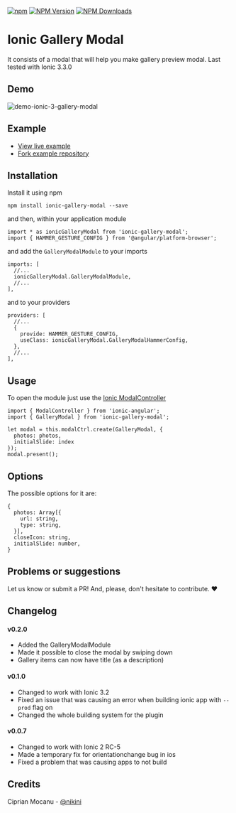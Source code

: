 [![npm](https://img.shields.io/npm/l/express.svg)](https://www.npmjs.com/package/ionic-gallery-modal)
[![NPM Version](http://img.shields.io/npm/v/ionic-gallery-modal.svg?style=flat)](https://www.npmjs.org/package/ionic-gallery-modal)
[![NPM Downloads](https://img.shields.io/npm/dm/ionic-gallery-modal.svg?style=flat)](https://www.npmjs.org/package/ionic-gallery-modal)

# Ionic Gallery Modal

It consists of a modal that will help you make gallery preview modal.
Last tested with Ionic 3.3.0

## Demo

![demo-ionic-3-gallery-modal](http://i.imgur.com/7iqiC1n.gif)

## Example

* [View live example](http://cip.chat/ionic-gallery-modal-demo/)
* [Fork example repository](https://github.com/nikini/ionic-gallery-modal-demo)

## Installation

Install it using npm

```
npm install ionic-gallery-modal --save
```

and then, within your application module 

```
import * as ionicGalleryModal from 'ionic-gallery-modal';
import { HAMMER_GESTURE_CONFIG } from '@angular/platform-browser';
```

and add the `GalleryModalModule` to your imports

```
imports: [
  //...
  ionicGalleryModal.GalleryModalModule,
  //...
],
```

and to your providers

```
providers: [
  //...
  {
    provide: HAMMER_GESTURE_CONFIG,
    useClass: ionicGalleryModal.GalleryModalHammerConfig,
  },
  //...
],
```

## Usage

To open the module just use the [Ionic ModalController](https://ionicframework.com/docs/v2/api/components/modal/ModalController/)

```
import { ModalController } from 'ionic-angular';
import { GalleryModal } from 'ionic-gallery-modal';
```

```
let modal = this.modalCtrl.create(GalleryModal, {
  photos: photos,
  initialSlide: index
});
modal.present();
```

## Options

The possible options for it are:

```
{
  photos: Array[{ 
    url: string, 
    type: string,
  }],
  closeIcon: string,
  initialSlide: number,
}
```

## Problems or suggestions
Let us know or submit a PR! And, please, don't hesitate to contribute. :heart:

## Changelog

#### v0.2.0
 * Added the GalleryModalModule
 * Made it possible to close the modal by swiping down
 * Gallery items can now have title (as a description)

#### v0.1.0
 * Changed to work with Ionic 3.2
 * Fixed an issue that was causing an error when building ionic app with `--prod` flag on
 * Changed the whole building system for the plugin

#### v0.0.7
 * Changed to work with Ionic 2 RC-5
 * Made a temporary fix for orientationchange bug in ios
 * Fixed a problem that was causing apps to not build

## Credits
Ciprian Mocanu - [@nikini](http://github.com/nikini)
